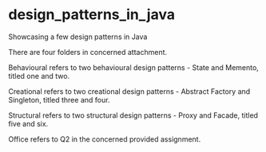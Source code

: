# design_patterns_in_java
 Showcasing a few design patterns in Java

There are four folders in concerned attachment.

Behavioural refers to two behavioural design patterns - State and Memento, titled one and two.

Creational refers to two creational design patterns - Abstract Factory and Singleton, titled three and four.

Structural refers to two structural design patterns - Proxy and Facade, titled five and six.

Office refers to Q2 in the concerned provided assignment.